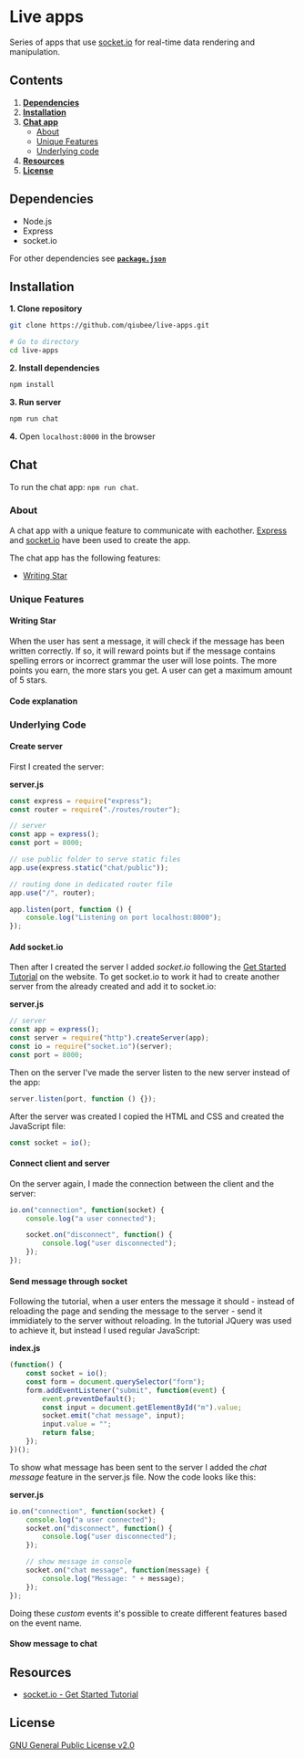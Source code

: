 # Live apps

Series of apps that use [socket.io](https://github.com/socketio/socket.io) for real-time data rendering and manipulation.

## Contents

1. [**Dependencies**](#dependencies)
2. [**Installation**](#installation)
3. [**Chat app**](#chat)
   * [About](#about)
   * [Unique Features](#unique-features)
   * [Underlying code](#code)
4. [**Resources**](#resources)
5. [**License**](#license)

## Dependencies

* Node.js
* Express
* socket&#46;io

For other dependencies see [**`package.json`**](package.json)

## Installation

**1. Clone repository**

```bash
git clone https://github.com/qiubee/live-apps.git

# Go to directory
cd live-apps
```

**2. Install dependencies**

```bash
npm install
```

**3. Run server**

```bash
npm run chat
```

**4.** Open `localhost:8000` in the browser

## Chat

To run the chat app: `npm run chat`.

### About

A chat app with a unique feature to communicate with eachother. [Express](https://www.npmjs.com/package/express) and [socket.io](https://www.npmjs.com/package/socket.io) have been used to create the app.

The chat app has the following features:

* [Writing Star](#unique-features)

### Unique Features

#### Writing Star

When the user has sent a message, it will check if the message has been written correctly. If so, it will reward points but if the message contains spelling errors or incorrect grammar the user will lose points. The more points you earn, the more stars you get. A user can get a maximum amount of 5 stars.

#### Code explanation

### Underlying Code

#### Create server

First I created the server:

**server.js**

```js
const express = require("express");
const router = require("./routes/router");

// server
const app = express();
const port = 8000;

// use public folder to serve static files
app.use(express.static("chat/public"));

// routing done in dedicated router file
app.use("/", router);

app.listen(port, function () {
    console.log("Listening on port localhost:8000");
});
```

#### Add socket&#46;io

Then after I created the server I added *socket&#46;io* following the [Get Started Tutorial](https://socket.io/get-started/chat) on the website. To get socket&#46;io to work it had to create another server from the already created and add it to socket&#46;io:

**server.js**

```js
// server
const app = express();
const server = require("http").createServer(app);
const io = require("socket.io")(server);
const port = 8000;
```

Then on the server I've made the server listen to the new server instead of the app:

```js
server.listen(port, function () {});
```

After the server was created I copied the HTML and CSS and created the JavaScript file:

```js
const socket = io();
```

#### Connect client and server

On the server again, I made the connection between the client and the server:

```js
io.on("connection", function(socket) {
    console.log("a user connected");

    socket.on("disconnect", function() {
        console.log("user disconnected");
    });
});
```

#### Send message through socket

Following the tutorial, when a user enters the message it should - instead of reloading the page and sending the message to the server - send it immidiately to the server without reloading. In the tutorial JQuery was used to achieve it, but instead I used regular JavaScript:

**index.js**

```js
(function() {
    const socket = io();
    const form = document.querySelector("form");
    form.addEventListener("submit", function(event) {
        event.preventDefault();
        const input = document.getElementById("m").value;
        socket.emit("chat message", input);
        input.value = "";
        return false;
    });
})();
```

To show what message has been sent to the server I added the *chat message* feature in the server.js file. Now the code looks like this:

**server.js**

```js
io.on("connection", function(socket) {
    console.log("a user connected");
    socket.on("disconnect", function() {
        console.log("user disconnected");
    });

    // show message in console
    socket.on("chat message", function(message) {
        console.log("Message: " + message);
    });
});
```

Doing these *custom* events it's possible to create different features based on the event name.

#### Show message to chat

## Resources

* [socket&#46;io - Get Started Tutorial](https://socket.io/get-started/chat)

## License

[GNU General Public License v2.0](LICENSE)
